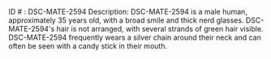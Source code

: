 ID # : DSC-MATE-2594
Description: DSC-MATE-2594 is a male human, approximately 35 years old, with a broad smile and thick nerd glasses. DSC-MATE-2594's hair is not arranged, with several strands of green hair visible. DSC-MATE-2594 frequently wears a silver chain around their neck and can often be seen with a candy stick in their mouth.
